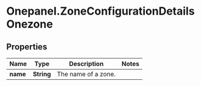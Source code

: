 # Onepanel.ZoneConfigurationDetailsOnezone

## Properties
Name | Type | Description | Notes
------------ | ------------- | ------------- | -------------
**name** | **String** | The name of a zone. | 


